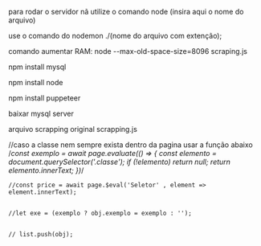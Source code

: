 para rodar o servidor nã utilize o comando node (insira aqui o nome do arquivo)

use o comando do nodemon ./(nome do arquivo com extenção);

comando aumentar RAM: node --max-old-space-size=8096 scraping.js

npm install mysql

npm install node 

npm install puppeteer

baixar mysql server

arquivo scrapping original scrapping.js



//caso a classe nem sempre exista dentro da pagina usar a função abaixo
    /*const exemplo = await page.evaluate(() => {
        const elemento = document.querySelector('.classe');
        if (!elemento) return null;
        return elemento.innerText;
    })*/


    //const price = await page.$eval('Seletor' , element => element.innerText);


    //let exe = (exemplo ? obj.exemplo = exemplo : '');


    // list.push(obj);
